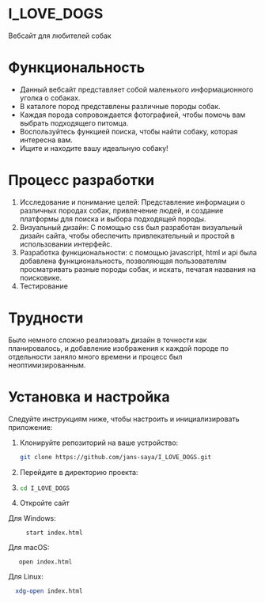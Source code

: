 # I_LOVE_DOGS
Вебсайт для любителей собак

# Функциональность

- Данный вебсайт представляет собой маленького информационного уголка о собаках.
- В каталоге пород представлены различные породы собак.
- Каждая порода сопровождается фотографией, чтобы помочь вам выбрать подходящего питомца.
- Воспользуйтесь функцией поиска, чтобы найти собаку, которая интересна вам.
- Ищите и находите вашу идеальную собаку!

# Процесс разработки

1. Исследование и понимание целей: Представление информации о различных породах собак, привлечение людей,  и создание платформы для поиска и выбора подходящей породы.
2. Визуальный дизайн: С помощью css был разработан визуальный дизайн сайта, чтобы обеспечить привлекательный и простой в использовании интерфейс.
3. Разработка функциональности: с помощью javascript, html и api была добавлена функциональность, позволяющая пользователям просматривать разные породы собак, и искать, печатая названия на поисковике.
4. Тестирование

# Трудности 

Было немного сложно реализовать дизайн в точности как планировалось, и добавление изображения к каждой породе по отдельности заняло много времени и процесс был неоптимизированным. 

# Установка и настройка

Следуйте инструкциям ниже, чтобы настроить и инициализировать приложение:

1. Клонируйте репозиторий на ваше устройство:

   ```bash
   git clone https://github.com/jans-saya/I_LOVE_DOGS.git

2. Перейдите в директорию проекта:
3. ```bash
   cd I_LOVE_DOGS

4. Откройте сайт
   
  Для Windows:
      
         start index.html

  Для macOS:

       open index.html
            
  Для Linux:
   ```bash
     xdg-open index.html


 
